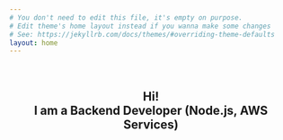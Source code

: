 ```yaml
---
# You don't need to edit this file, it's empty on purpose.
# Edit theme's home layout instead if you wanna make some changes
# See: https://jekyllrb.com/docs/themes/#overriding-theme-defaults
layout: home
---
```


<br/>
<h2 align="center">Hi! <br/> I am a Backend Developer (Node.js, AWS Services) </h2>
<br/>

<br/>

